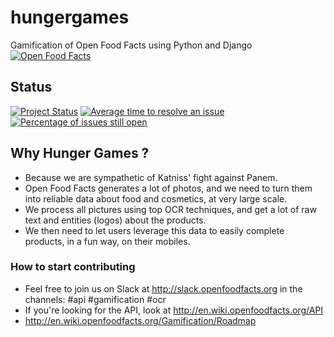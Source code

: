 # hungergames
Gamification of Open Food Facts using Python and Django<br>
[![Open Food Facts](http://static.openfoodfacts.org/images/misc/openfoodfacts-logo-en-178x150.png)](https://world.openfoodfacts.org/)

## Status ##
[![Project Status](http://opensource.box.com/badges/active.svg)](http://opensource.box.com/badges)
[![Average time to resolve an issue](http://isitmaintained.com/badge/resolution/openfoodfacts/hungergames.svg)](http://isitmaintained.com/project/openfoodfacts/hungergames "Average time to resolve an issue")
[![Percentage of issues still open](http://isitmaintained.com/badge/open/openfoodfacts/hungergames.svg)](http://isitmaintained.com/project/openfoodfacts/hungergames "Percentage of issues still open")

##  Why Hunger Games ? ##
- Because we are sympathetic of Katniss' fight against Panem.
- Open Food Facts generates a lot of photos, and we need to turn them into reliable data about food and cosmetics, at very large scale.
- We process all pictures using top OCR techniques, and get a lot of raw text and entities (logos) about the products.
- We then need to let users leverage this data to easily complete products, in a fun way, on their mobiles.

### How to start contributing ###

- Feel free to join us on Slack at http://slack.openfoodfacts.org in the channels: #api #gamification #ocr
- If you're looking for the API, look at http://en.wiki.openfoodfacts.org/API
- http://en.wiki.openfoodfacts.org/Gamification/Roadmap
